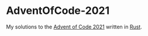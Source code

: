 # AdventOfCode-2021

My solutions to the [Advent of Code 2021](https://adventofcode.com/2021 "Advent of Code 2021") written in [Rust](https://www.rust-lang.org/).

